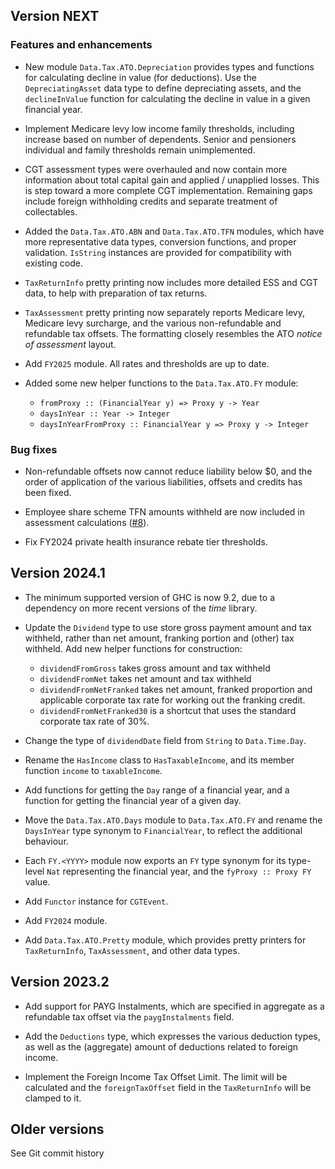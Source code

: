 ## Version NEXT

### Features and enhancements

- New module `Data.Tax.ATO.Depreciation` provides types and
  functions for calculating decline in value (for deductions).
  Use the `DepreciatingAsset` data type to define depreciating
  assets, and the `declineInValue` function for calculating the
  decline in value in a given financial year.

- Implement Medicare levy low income family thresholds, including
  increase based on number of dependents.  Senior and pensioners
  individual and family thresholds remain unimplemented.

- CGT assessment types were overhauled and now contain more
  information about total capital gain and applied / unapplied
  losses.  This is step toward a more complete CGT implementation.
  Remaining gaps include foreign withholding credits and separate
  treatment of collectables.

- Added the `Data.Tax.ATO.ABN` and `Data.Tax.ATO.TFN` modules, which
  have more representative data types, conversion functions, and
  proper validation.  `IsString` instances are provided for
  compatibility with existing code.

- `TaxReturnInfo` pretty printing now includes more detailed ESS and
  CGT data, to help with preparation of tax returns.

- `TaxAssessment` pretty printing now separately reports Medicare
  levy, Medicare levy surcharge, and the various non-refundable and
  refundable tax offsets.  The formatting closely resembles the ATO
  *notice of assessment* layout.

- Add `FY2025` module.  All rates and thresholds are up to date.

- Added some new helper functions to the `Data.Tax.ATO.FY` module:
  - `fromProxy :: (FinancialYear y) => Proxy y -> Year`
  - `daysInYear :: Year -> Integer`
  - `daysInYearFromProxy :: FinancialYear y => Proxy y -> Integer`

### Bug fixes

- Non-refundable offsets now cannot reduce liability below $0, and
  the order of application of the various liabilities, offsets and
  credits has been fixed.

- Employee share scheme TFN amounts withheld are now included in
  assessment calculations ([#8]).

- Fix FY2024 private health insurance rebate tier thresholds.

[#8]: https://github.com/frasertweedale/hs-tax-ato/issues/8


## Version 2024.1

- The minimum supported version of GHC is now 9.2, due to a
  dependency on more recent versions of the *time* library.

- Update the `Dividend` type to use store gross payment amount and
  tax withheld, rather than net amount, franking portion and (other)
  tax withheld.  Add new helper functions for construction:
  - `dividendFromGross` takes gross amount and tax withheld
  - `dividendFromNet` takes net amount and tax withheld
  - `dividendFromNetFranked` takes net amount, franked proportion and
    applicable corporate tax rate for working out the franking credit.
  - `dividendFromNetFranked30` is a shortcut that uses the standard
    corporate tax rate of 30%.

- Change the type of `dividendDate` field from `String` to
  `Data.Time.Day`.

- Rename the `HasIncome` class to `HasTaxableIncome`, and its
  member function `income` to `taxableIncome`.

- Add functions for getting the `Day` range of a financial year,
  and a function for getting the financial year of a given day.

- Move the `Data.Tax.ATO.Days` module to `Data.Tax.ATO.FY` and
  rename the `DaysInYear` type synonym to `FinancialYear`, to
  reflect the additional behaviour.

- Each `FY.<YYYY>` module now exports an `FY` type synonym for its
  type-level `Nat` representing the financial year, and the `fyProxy
  :: Proxy FY` value.

- Add `Functor` instance for `CGTEvent`.

- Add `FY2024` module.

- Add `Data.Tax.ATO.Pretty` module, which provides pretty printers
  for `TaxReturnInfo`, `TaxAssessment`, and other data types.


## Version 2023.2

- Add support for PAYG Instalments, which are specified in aggregate
  as a refundable tax offset via the `paygInstalments` field.

- Add the `Deductions` type, which expresses the various deduction
  types, as well as the (aggregate) amount of deductions related to
  foreign income.

- Implement the Foreign Income Tax Offset Limit.  The limit will be
  calculated and the `foreignTaxOffset` field in the `TaxReturnInfo`
  will be clamped to it.

## Older versions

See Git commit history
